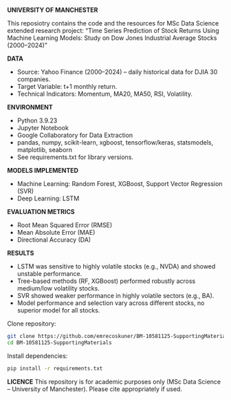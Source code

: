 **UNIVERSITY OF MANCHESTER**

This reposiotry contains the code and the resources for MSc Data Science extended research project: 
“Time Series Prediction of Stock Returns Using Machine Learning Models: Study on Dow Jones Industrial Average Stocks (2000–2024)”

**DATA**
- Source: Yahoo Finance (2000–2024) – daily historical data for DJIA 30 companies.
- Target Variable: t+1 monthly return.
- Technical Indicators: Momentum, MA20, MA50, RSI, Volatility.

**ENVIRONMENT**
- Python 3.9.23
- Jupyter Notebook
- Google Collaboratory for Data Extraction
- pandas, numpy, scikit-learn, xgboost, tensorflow/keras, statsmodels, matplotlib, seaborn
- See requirements.txt for library versions.

**MODELS IMPLEMENTED**
- Machine Learning: Random Forest, XGBoost, Support Vector Regression (SVR)
- Deep Learning: LSTM

**EVALUATION METRICS**
- Root Mean Squared Error (RMSE)
- Mean Absolute Error (MAE)
- Directional Accuracy (DA)

**RESULTS**
- LSTM was sensitive to highly volatile stocks (e.g., NVDA) and showed unstable performance.
- Tree-based methods (RF, XGBoost) performed robustly across medium/low volatility stocks.
- SVR showed weaker performance in highly volatile sectors (e.g., BA).
- Model performance and selection vary across different stocks, no superior model for all stocks.


Clone repository:
```bash
git clone https://github.com/emrecoskuner/BM-10581125-SupportingMaterials.git
cd BM-10581125-SupportingMaterials
``` 

Install dependencies: 
```bash
pip install -r requirements.txt
``` 

**LICENCE**
This repository is for academic purposes only (MSc Data Science – University of Manchester).
Please cite appropriately if used.
